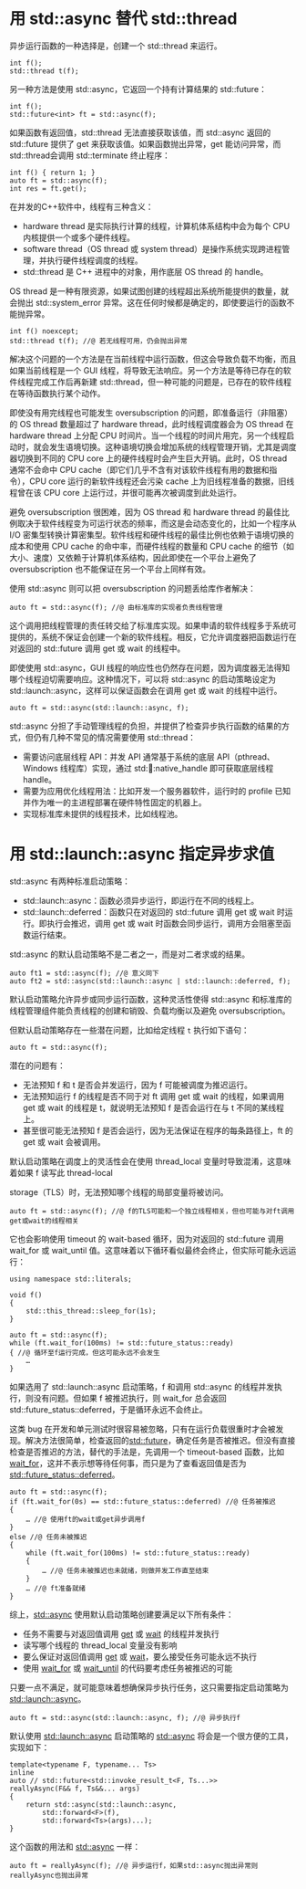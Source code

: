 # 用 std::async 替代 std::thread

异步运行函数的一种选择是，创建一个 std::thread 来运行。

```
int f();
std::thread t(f);
```

另一种方法是使用 std::async，它返回一个持有计算结果的 std::future：

```
int f();
std::future<int> ft = std::async(f);
```

如果函数有返回值，std::thread 无法直接获取该值，而 std::async  返回的 std::future 提供了 get 来获取该值。如果函数抛出异常，get 能访问异常，而 std::thread会调用 std::terminate 终止程序：

```
int f() { return 1; }
auto ft = std::async(f);
int res = ft.get();
```

在并发的C++软件中，线程有三种含义：

- hardware thread 是实际执行计算的线程，计算机体系结构中会为每个 CPU 内核提供一个或多个硬件线程。
- software thread（OS thread 或 system thread）是操作系统实现跨进程管理，并执行硬件线程调度的线程。
- std::thread 是 C++ 进程中的对象，用作底层 OS thread 的 handle。

OS thread 是一种有限资源，如果试图创建的线程超出系统所能提供的数量，就会抛出 std::system_error 异常。这在任何时候都是确定的，即使要运行的函数不能抛异常。

```
int f() noexcept;
std::thread t(f); //@ 若无线程可用，仍会抛出异常
```

解决这个问题的一个方法是在当前线程中运行函数，但这会导致负载不均衡，而且如果当前线程是一个 GUI 线程，将导致无法响应。另一个方法是等待已存在的软件线程完成工作后再新建 std::thread，但一种可能的问题是，已存在的软件线程在等待函数执行某个动作。

即使没有用完线程也可能发生 oversubscription 的问题，即准备运行（非阻塞）的 OS thread 数量超过了 hardware thread，此时线程调度器会为 OS thread 在 hardware thread 上分配 CPU 时间片。当一个线程的时间片用完，另一个线程启动时，就会发生语境切换。这种语境切换会增加系统的线程管理开销，尤其是调度器切换到不同的 CPU core 上的硬件线程时会产生巨大开销。此时，OS thread 通常不会命中 CPU cache（即它们几乎不含有对该软件线程有用的数据和指令），CPU core 运行的新软件线程还会污染 cache 上为旧线程准备的数据，旧线程曾在该 CPU core 上运行过，并很可能再次被调度到此处运行。

避免 oversubscription 很困难，因为 OS thread 和 hardware thread 的最佳比例取决于软件线程变为可运行状态的频率，而这是会动态变化的，比如一个程序从 I/O 密集型转换计算密集型。软件线程和硬件线程的最佳比例也依赖于语境切换的成本和使用 CPU cache 的命中率，而硬件线程的数量和 CPU cache 的细节（如大小、速度）又依赖于计算机体系结构，因此即使在一个平台上避免了 oversubscription 也不能保证在另一个平台上同样有效。

使用 std::async 则可以把 oversubscription 的问题丢给库作者解决：

```
auto ft = std::async(f); //@ 由标准库的实现者负责线程管理
```

这个调用把线程管理的责任转交给了标准库实现。如果申请的软件线程多于系统可提供的，系统不保证会创建一个新的软件线程。相反，它允许调度器把函数运行在对返回的 std::future  调用 get 或 wait 的线程中。

即使使用 std::async，GUI 线程的响应性也仍然存在问题，因为调度器无法得知哪个线程迫切需要响应。这种情况下，可以将 std::async 的启动策略设定为std::launch::async，这样可以保证函数会在调用 get 或 wait 的线程中运行。

```
auto ft = std::async(std::launch::async, f);
```

std::async 分担了手动管理线程的负担，并提供了检查异步执行函数的结果的方式，但仍有几种不常见的情况需要使用 std::thread：

- 需要访问底层线程 API：并发 API 通常基于系统的底层 API（pthread、Windows 线程库）实现，通过 std::thread::native_handle 即可获取底层线程 handle。
- 需要为应用优化线程用法：比如开发一个服务器软件，运行时的 profile 已知并作为唯一的主进程部署在硬件特性固定的机器上。
- 实现标准库未提供的线程技术，比如线程池。

# 用 std::launch::async 指定异步求值

std::async  有两种标准启动策略：

- std::launch::async：函数必须异步运行，即运行在不同的线程上。
- std::launch::deferred：函数只在对返回的 std::future 调用 get 或 wait 时运行。即执行会推迟，调用 get 或 wait 时函数会同步运行，调用方会阻塞至函数运行结束。

std::async 的默认启动策略不是二者之一，而是对二者求或的结果。

```
auto ft1 = std::async(f); //@ 意义同下
auto ft2 = std::async(std::launch::async | std::launch::deferred, f);
```

默认启动策略允许异步或同步运行函数，这种灵活性使得 std::async 和标准库的线程管理组件能负责线程的创建和销毁、负载均衡以及避免 oversubscription。

但默认启动策略存在一些潜在问题，比如给定线程 `t` 执行如下语句：

```
auto ft = std::async(f);
```

潜在的问题有：

- 无法预知 f 和 t 是否会并发运行，因为 f 可能被调度为推迟运行。
- 无法预知运行 f 的线程是否不同于对 ft 调用 get 或 wait 的线程，如果调用 get 或 wait 的线程是 t，就说明无法预知 f 是否会运行在与 t 不同的某线程上。
- 甚至很可能无法预知 f 是否会运行，因为无法保证在程序的每条路径上，ft 的 get 或 wait 会被调用。

默认启动策略在调度上的灵活性会在使用 thread_local 变量时导致混淆，这意味着如果 f 读写此 thread-local

storage（TLS）时，无法预知哪个线程的局部变量将被访问。

```
auto ft = std::async(f); //@ f的TLS可能和一个独立线程相关，但也可能与对ft调用get或wait的线程相关
```

它也会影响使用 timeout 的 wait-based 循环，因为对返回的 std::future 调用 wait_for 或 wait_until 值。这意味着以下循环看似最终会终止，但实际可能永远运行：

```
using namespace std::literals;

void f()
{
    std::this_thread::sleep_for(1s);
}

auto ft = std::async(f);
while (ft.wait_for(100ms) != std::future_status::ready)
{ //@ 循环至f运行完成，但这可能永远不会发生
    …
}
```

如果选用了 std::launch::async 启动策略，f 和调用 std::async  的线程并发执行，则没有问题。但如果 f 被推迟执行，则 wait_for 总会返回 std::future_status::deferred，于是循环永远不会终止。

这类 bug 在开发和单元测试时很容易被忽略，只有在运行负载很重时才会被发现。解决方法很简单，检查返回的[std::future](https://en.cppreference.com/w/cpp/thread/future)，确定任务是否被推迟。但没有直接检查是否推迟的方法，替代的手法是，先调用一个 timeout-based 函数，比如 [wait_for](https://en.cppreference.com/w/cpp/thread/future/wait_for)，这并不表示想等待任何事，而只是为了查看返回值是否为 [std::future_status::deferred](https://en.cppreference.com/w/cpp/thread/future_status)。

```
auto ft = std::async(f);
if (ft.wait_for(0s) == std::future_status::deferred) //@ 任务被推迟
{
    … //@ 使用ft的wait或get异步调用f
}
else //@ 任务未被推迟
{
    while (ft.wait_for(100ms) != std::future_status::ready)
    {
        … //@ 任务未被推迟也未就绪，则做并发工作直至结束
    }
    … //@ ft准备就绪
}
```

综上，[std::async](https://en.cppreference.com/w/cpp/thread/async) 使用默认启动策略创建要满足以下所有条件：

- 任务不需要与对返回值调用 [get](https://en.cppreference.com/w/cpp/thread/future/get) 或 [wait](https://en.cppreference.com/w/cpp/thread/future/wait) 的线程并发执行
- 读写哪个线程的 thread_local 变量没有影响
- 要么保证对返回值调用 [get](https://en.cppreference.com/w/cpp/thread/future/get) 或 [wait](https://en.cppreference.com/w/cpp/thread/future/wait)，要么接受任务可能永远不执行
- 使用 [wait_for](https://en.cppreference.com/w/cpp/thread/future/wait_for) 或 [wait_until](https://en.cppreference.com/w/cpp/thread/future/wait_until) 的代码要考虑任务被推迟的可能

只要一点不满足，就可能意味着想确保异步执行任务，这只需要指定启动策略为 [std::launch::async](https://en.cppreference.com/w/cpp/thread/launch)。

```
auto ft = std::async(std::launch::async, f); //@ 异步执行f
```

默认使用 [std::launch::async](https://en.cppreference.com/w/cpp/thread/launch) 启动策略的 [std::async](https://en.cppreference.com/w/cpp/thread/async) 将会是一个很方便的工具，实现如下：

```
template<typename F, typename... Ts>
inline
auto // std::future<std::invoke_result_t<F, Ts...>>
reallyAsync(F&& f, Ts&&... args)
{
    return std::async(std::launch::async,
        std::forward<F>(f),
        std::forward<Ts>(args)...);
}
```

这个函数的用法和 [std::async](https://en.cppreference.com/w/cpp/thread/async) 一样：

```
auto ft = reallyAsync(f); //@ 异步运行f，如果std::async抛出异常则reallyAsync也抛出异常
```

















